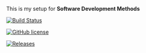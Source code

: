 This is my setup for **Software Development Methods**

[![Build Status](https://travis-ci.com/Leesh2903/sem.svg?branch=master)](https://travis-ci.com/Leesh2903/sem)

[![GitHub license](https://img.shields.io/github/license/Leesh2903/sem)](https://github.com/Leesh2903/sem/blob/master/LICENSE)

[![Releases](https://img.shields.io/github/release/Leesh2903/sem/all.svg?style=flat-square)](https://github.com/Leesh2903/sem/releases)
